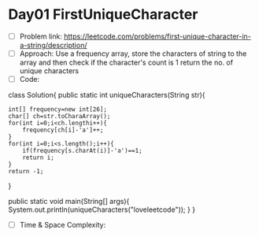 # Day01 FirstUniqueCharacter

- [ ] Problem link: https://leetcode.com/problems/first-unique-character-in-a-string/description/
- [ ] Approach: Use a frequency array, store the characters of string to the array and then check if the character's count is 1 return the no. of unique characters
- [ ] Code:

class Solution{
public static  int uniqueCharacters(String str){


    int[] frequency=new int[26];
    char[] ch=str.toCharaArray();
    for(int i=0;i<ch.lengthi++){
        frequency[ch[i]-'a']++;
    }
    for(int i=0;i<s.length();i++){
        if(frequency[s.charAt(i)]-'a')==1;
        return i;
    }
    return -1;
}

public static void main(String[] args){
    System.out.println(uniqueCharacters("loveleetcode"));
}
}
- [ ] Time & Space Complexity:
